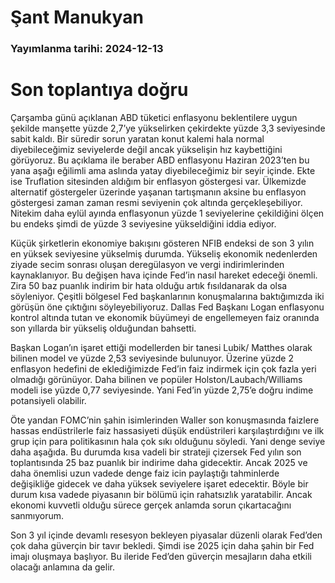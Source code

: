 # Şant Manukyan

### Yayımlanma tarihi: 2024-12-13

# Son toplantıya doğru

Çarşamba günü açıklanan ABD tüketici enflasyonu beklentilere uygun şekilde manşette yüzde 2,7’ye yükselirken çekirdekte yüzde 3,3 seviyesinde sabit kaldı. Bir süredir sorun yaratan konut kalemi hala normal diyebileceğimiz seviyelerde değil ancak yükselişin hız kaybettiğini görüyoruz. Bu açıklama ile beraber ABD enflasyonu Haziran 2023’ten bu yana aşağı eğilimli ama aslında yatay diyebileceğimiz bir seyir içinde. Ekte ise Truflation sitesinden aldığım bir enflasyon göstergesi var. Ülkemizde alternatif göstergeler üzerinde yaşanan tartışmanın aksine bu enflasyon göstergesi zaman zaman resmi seviyenin çok altında gerçekleşebiliyor. Nitekim daha eylül ayında enflasyonun yüzde 1 seviyelerine çekildiğini ölçen bu endeks şimdi de yüzde 3 seviyesine yükseldiğini iddia ediyor.

Küçük şirketlerin ekonomiye bakışını gösteren NFIB endeksi de son 3 yılın en yüksek seviyesine yükselmiş durumda. Yükseliş ekonomik nedenlerden ziyade secim sonrası oluşan deregülasyon ve vergi indirimlerinden kaynaklanıyor. Bu değişen hava içinde Fed’in nasıl hareket edeceği önemli. Zira 50 baz puanlık indirim bir hata olduğu artık fısıldanarak da olsa söyleniyor. Çeşitli bölgesel Fed başkanlarının konuşmalarına baktığımızda iki görüşün öne çıktığını söyleyebiliyoruz. Dallas Fed Başkanı Logan enflasyonu kontrol altında tutan ve ekonomik büyümeyi de engellemeyen faiz oranında son yıllarda bir yükseliş olduğundan bahsetti.

Başkan Logan’ın işaret ettiği modellerden bir tanesi Lubik/ Matthes olarak bilinen model ve yüzde 2,53 seviyesinde bulunuyor. Üzerine yüzde 2 enflasyon hedefini de eklediğimizde Fed’in faiz indirmek için çok fazla yeri olmadığı görünüyor. Daha bilinen ve popüler Holston/Laubach/Williams modeli ise yüzde 0,77 seviyesinde. Yani Fed’in yüzde 2,75’e doğru indime potansiyeli olabilir.



Öte yandan FOMC’nin şahin isimlerinden Waller son konuşmasında faizlere hassas endüstrilerle faiz hassasiyeti düşük endüstrileri karşılaştırdığını ve ilk grup için para politikasının hala çok sıkı olduğunu söyledi. Yani denge seviye daha aşağıda. Bu durumda kısa vadeli bir strateji çizersek Fed yılın son toplantısında 25 baz puanlık bir indirime daha gidecektir. Ancak 2025 ve daha önemlisi uzun vadede denge faiz icin paylaştığı tahminlerde değişikliğe gidecek ve daha yüksek seviyelere işaret edecektir. Böyle bir durum kısa vadede piyasanın bir bölümü için rahatsızlık yaratabilir. Ancak ekonomi kuvvetli olduğu sürece gerçek anlamda sorun çıkartacağını sanmıyorum.

Son 3 yıl içinde devamlı resesyon bekleyen piyasalar düzenli olarak Fed’den çok daha güverçin bir tavır bekledi. Şimdi ise 2025 için daha şahin bir Fed imajı oluşmaya başlıyor. Bu ileride Fed’den güverçin mesajların daha etkili olacağı anlamına da gelir.

